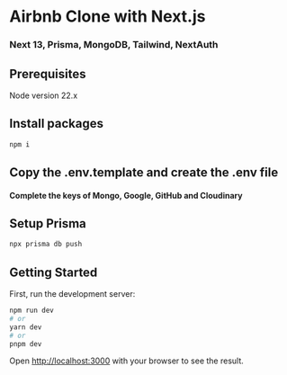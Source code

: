 # Airbnb Clone with Next.js

### Next 13, Prisma, MongoDB, Tailwind, NextAuth

## Prerequisites

Node version 22.x

## Install packages

```bash
npm i
```

## Copy the .env.template and create the .env file

#### Complete the keys of Mongo, Google, GitHub and Cloudinary

## Setup Prisma

```bash
npx prisma db push
```

## Getting Started

First, run the development server:

```bash
npm run dev
# or
yarn dev
# or
pnpm dev
```

Open [http://localhost:3000](http://localhost:3000) with your browser to see the result.
